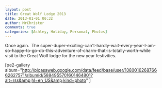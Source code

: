 ```yaml
---
layout: post
title: Great Wolf Lodge 2013
date: 2013-01-01 00:32
author: MrChrister
comments: true
categories: [Ashley, Holiday, Personal, Photos]
---
```

Once again.  The super-duper-exciting-can't-hardly-wait-every-year-I-am-so-happy-to-go-do-this-adventure-of-charm-that-is-totally-worth-while visit to the Great Wolf lodge for the new year festivities.

[pe2-gallery album="http://picasaweb.google.com/data/feed/base/user/108001626876662627571/albumid/5884955701601464801?alt=rss&amp;hl=en_US&amp;kind=photo" ]

